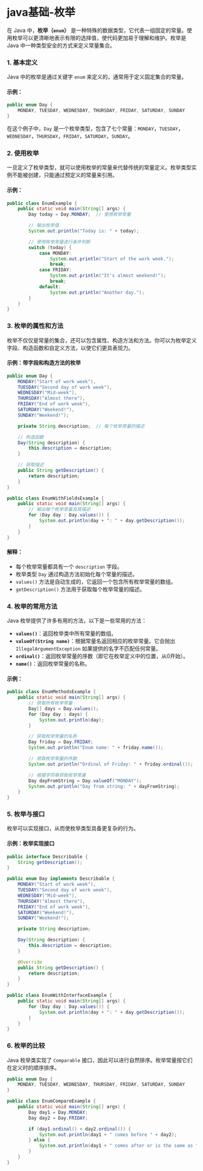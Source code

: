 # java基础-枚举

在 Java 中，**枚举（`enum`）** 是一种特殊的数据类型，它代表一组固定的常量。使用枚举可以更清晰地表示有限的选择值，使代码更加易于理解和维护。枚举是 Java 中一种类型安全的方式来定义常量集合。

### 1. **基本定义**
Java 中的枚举是通过关键字 `enum` 来定义的，通常用于定义固定集合的常量。

#### 示例：
```java
public enum Day {
    MONDAY, TUESDAY, WEDNESDAY, THURSDAY, FRIDAY, SATURDAY, SUNDAY
}
```

在这个例子中，`Day` 是一个枚举类型，包含了七个常量：`MONDAY`，`TUESDAY`，`WEDNESDAY`，`THURSDAY`，`FRIDAY`，`SATURDAY`，`SUNDAY`。

### 2. **使用枚举**
一旦定义了枚举类型，就可以使用枚举的常量来代替传统的常量定义。枚举类型实例不能被创建，只能通过预定义的常量来引用。

#### 示例：
```java
public class EnumExample {
    public static void main(String[] args) {
        Day today = Day.MONDAY;  // 使用枚举常量

        // 输出枚举值
        System.out.println("Today is: " + today);

        // 使用枚举常量进行条件判断
        switch (today) {
            case MONDAY:
                System.out.println("Start of the work week.");
                break;
            case FRIDAY:
                System.out.println("It's almost weekend!");
                break;
            default:
                System.out.println("Another day.");
        }
    }
}
```

### 3. **枚举的属性和方法**
枚举不仅仅是常量的集合，还可以包含属性、构造方法和方法。你可以为枚举定义字段、构造函数和自定义方法，以使它们更具表现力。

#### 示例：带字段和构造方法的枚举
```java
public enum Day {
    MONDAY("Start of work week"),
    TUESDAY("Second day of work week"),
    WEDNESDAY("Mid-week"),
    THURSDAY("Almost there"),
    FRIDAY("End of work week"),
    SATURDAY("Weekend!"),
    SUNDAY("Weekend!");

    private String description;  // 每个枚举常量的描述

    // 构造函数
    Day(String description) {
        this.description = description;
    }

    // 获取描述
    public String getDescription() {
        return description;
    }
}

public class EnumWithFieldsExample {
    public static void main(String[] args) {
        // 输出每个枚举常量及其描述
        for (Day day : Day.values()) {
            System.out.println(day + ": " + day.getDescription());
        }
    }
}
```

#### 解释：
- 每个枚举常量都具有一个 `description` 字段。
- 枚举类型 `Day` 通过构造方法初始化每个常量的描述。
- `values()` 方法是自动生成的，它返回一个包含所有枚举常量的数组。
- `getDescription()` 方法用于获取每个枚举常量的描述。

### 4. **枚举的常用方法**
Java 枚举提供了许多有用的方法，以下是一些常用的方法：

- **`values()`**：返回枚举类中所有常量的数组。
- **`valueOf(String name)`**：根据常量名返回相应的枚举常量。它会抛出 `IllegalArgumentException` 如果提供的名字不匹配任何常量。
- **`ordinal()`**：返回枚举常量的序数（即它在枚举定义中的位置，从0开始）。
- **`name()`**：返回枚举常量的名称。

#### 示例：
```java
public class EnumMethodsExample {
    public static void main(String[] args) {
        // 获取所有枚举常量
        Day[] days = Day.values();
        for (Day day : days) {
            System.out.println(day);
        }

        // 获取枚举常量的名称
        Day friday = Day.FRIDAY;
        System.out.println("Enum name: " + friday.name());

        // 获取枚举常量的序数
        System.out.println("Ordinal of Friday: " + friday.ordinal());

        // 根据字符串获取枚举常量
        Day dayFromString = Day.valueOf("MONDAY");
        System.out.println("Day from string: " + dayFromString);
    }
}
```

### 5. **枚举与接口**
枚举可以实现接口，从而使枚举类型具备更复杂的行为。

#### 示例：枚举实现接口
```java
public interface Describable {
    String getDescription();
}

public enum Day implements Describable {
    MONDAY("Start of work week"),
    TUESDAY("Second day of work week"),
    WEDNESDAY("Mid-week"),
    THURSDAY("Almost there"),
    FRIDAY("End of work week"),
    SATURDAY("Weekend!"),
    SUNDAY("Weekend!");

    private String description;

    Day(String description) {
        this.description = description;
    }

    @Override
    public String getDescription() {
        return description;
    }
}

public class EnumWithInterfaceExample {
    public static void main(String[] args) {
        for (Day day : Day.values()) {
            System.out.println(day + ": " + day.getDescription());
        }
    }
}
```

### 6. **枚举的比较**
Java 枚举类实现了 `Comparable` 接口，因此可以进行自然排序。枚举常量按它们在定义时的顺序排序。

```java
public enum Day {
    MONDAY, TUESDAY, WEDNESDAY, THURSDAY, FRIDAY, SATURDAY, SUNDAY
}

public class EnumCompareExample {
    public static void main(String[] args) {
        Day day1 = Day.MONDAY;
        Day day2 = Day.FRIDAY;

        if (day1.ordinal() < day2.ordinal()) {
            System.out.println(day1 + " comes before " + day2);
        } else {
            System.out.println(day1 + " comes after or is the same as " + day2);
        }
    }
}
```
